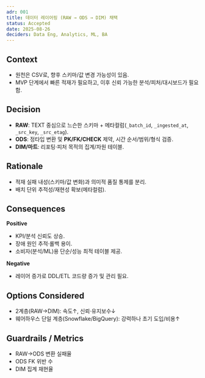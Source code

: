 ```yaml
---
adr: 001
title: 데이터 레이어링 (RAW → ODS → DIM) 채택
status: Accepted
date: 2025-08-26
deciders: Data Eng, Analytics, ML, BA
---
```


## Context
- 원천은 CSV로, 향후 스키마/값 변경 가능성이 있음.
- MVP 단계에서 빠른 적재가 필요하고, 이후 신뢰 가능한 분석/피처/대시보드가 필요함.

## Decision
- **RAW**: TEXT 중심으로 느슨한 스키마 + 메타컬럼(`_batch_id`, `_ingested_at`, `_src_key`, `_src_etag`).
- **ODS**: 정타입 변환 및 **PK/FK/CHECK** 제약, 시간 순서/범위/형식 검증.
- **DIM/마트**: 리포팅·피처 목적의 집계/차원 테이블.

## Rationale
- 적재 실패 내성(스키마/값 변화)과 의미적 품질 통제를 분리.
- 배치 단위 추적성/재현성 확보(메타컬럼).

## Consequences
**Positive**
- KPI/분석 신뢰도 상승.
- 장애 원인 추적·롤백 용이.
- 소비자(분석/ML)용 단순/성능 최적 테이블 제공.

**Negative**
- 레이어 증가로 DDL/ETL 코드량 증가 및 관리 필요.

## Options Considered
- 2계층(RAW→DIM): 속도↑, 신뢰·유지보수↓
- 웨어하우스 단일 계층(Snowflake/BigQuery): 강력하나 초기 도입/비용↑

## Guardrails / Metrics
- RAW→ODS 변환 실패율
- ODS FK 위반 수
- DIM 집계 재현율
